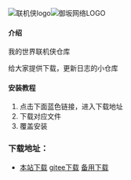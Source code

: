 
![联机侠logo](https://i.loli.net/2021/04/03/iLrtPWq6EkefKdH.png)![御坂网络LOGO](https://i.loli.net/2021/03/27/XMajTeIt4YCBxwZ.png)  
#### 介绍
我的世界联机侠仓库

给大家提供下载，更新日志的小仓库

#### 安装教程

1.  点击下面蓝色链接，进入下载地址
2.  下载对应文件
3.  覆盖安装


### 下载地址：
* [本站下载](https://github.com/xiaoyuban1213/lianjixia/releases/tag/2.0.21)  [gitee下载](https://gitee.com/yuban1213/lianjixia/releases/v2.0.21)   [备用下载](https://xiaoyuban.lanzous.com/b0ddvx6qd)

